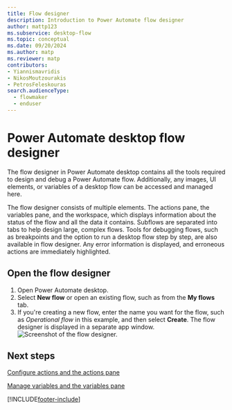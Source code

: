 ```yaml
---
title: Flow designer
description: Introduction to Power Automate flow designer
author: mattp123
ms.subservice: desktop-flow
ms.topic: conceptual
ms.date: 09/20/2024
ms.author: matp
ms.reviewer: matp
contributors:
- Yiannismavridis
- NikosMoutzourakis
- PetrosFeleskouras
search.audienceType: 
  - flowmaker
  - enduser
---
```

# Power Automate desktop flow designer

The flow designer in Power Automate desktop contains all the tools required to design and debug a Power Automate flow. Additionally, any images, UI elements, or variables of a desktop flow can be accessed and managed here.

The flow designer consists of multiple elements. The actions pane, the variables pane, and the workspace, which displays information about the status of the flow and all the data it contains. Subflows are separated into tabs to help design large, complex flows. Tools for debugging flows, such as breakpoints and the option to run a desktop flow step by step, are also available in flow designer. Any error information is displayed, and erroneous actions are immediately highlighted.

## Open the flow designer

1. Open Power Automate desktop.
1. Select **New flow** or open an existing flow, such as from the **My flows** tab.
1. If you're creating a new flow, enter the name you want for the flow, such as *Operational flow* in this example, and then select **Create**.
   The flow designer is displayed in a separate app window.
   ![Screenshot of the flow designer.](media/flow-designer/flow-designer.png)

## Next steps

[Configure actions and the actions pane](actions-pane.md)

[Manage variables and the variables pane](manage-variables.md)

[!INCLUDE[footer-include](../includes/footer-banner.md)]
